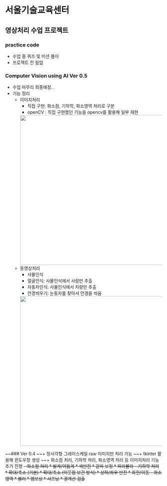서울기술교육센터
=================
영상처리 수업 프로젝트
------------------
### practice code
+ 수업 중 퀴즈 및 미션 풀이
+ 프로젝트 전 웜업
### Computer Vision using AI Ver 0.5
+ 수업 마무리 최종예정.. 
+ 기능 정리
	- 이미지처리
		* 직접 구현: 화소점, 기하학, 화소영역 처리로 구분
		* openCV : 직접 구현했던 기능을 opencv를 활용해 일부 재현
		<img src="https://user-images.githubusercontent.com/17754057/137662028-2aa0f312-27ca-48b1-b67a-11ed4bb63480.png"  width="480">
	- 동영상처리
		* 사물인식
		* 얼굴인식: 사물인식에서 사람만 추출
		* 자동차인식: 사물인식에서 차량만 추출
		* 안경씌우기: 눈동자를 찾아서 안경을 씌움
		<img src="https://user-images.githubusercontent.com/17754057/137662012-b101dca0-4787-4a66-a316-bb7ef042fa28.png"  width="480">

~~### Ver 0.4
~~+ 정사각형 그레이스케일 raw 이미지만 처리 가능
~~+ tkinter 활용해 윈도우창 생성
~~+ 화소점 처리, 기하학 처리, 화소영역 처리 등 이미지처리 기능 추가 진행
	~~- 화소점 처리
		* 발게/어둡게
		* 색반전
		* 감마 보정
		* 파라볼라
	- 기하학 처리
		* 확대/축소 (기본)
		* 확대/축소 (이웃점 보간 방식)
		* 상하/좌우 반전
		* 회전/이동
	- 화소영역
		* 블러
		* 엠보싱
		* 샤프닝
		* 경계선 검출~~
		

